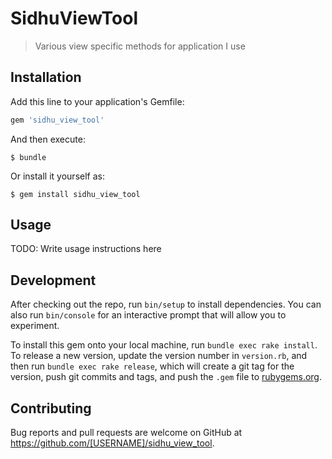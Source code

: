 # SidhuViewTool

> Various view specific methods for application I use

## Installation

Add this line to your application's Gemfile:

```ruby
gem 'sidhu_view_tool'
```

And then execute:

    $ bundle

Or install it yourself as:

    $ gem install sidhu_view_tool

## Usage

TODO: Write usage instructions here

## Development

After checking out the repo, run `bin/setup` to install dependencies. You can also run `bin/console` for an interactive prompt that will allow you to experiment.

To install this gem onto your local machine, run `bundle exec rake install`. To release a new version, update the version number in `version.rb`, and then run `bundle exec rake release`, which will create a git tag for the version, push git commits and tags, and push the `.gem` file to [rubygems.org](https://rubygems.org).

## Contributing

Bug reports and pull requests are welcome on GitHub at https://github.com/[USERNAME]/sidhu_view_tool.
